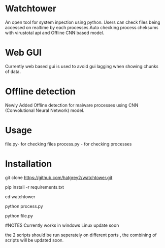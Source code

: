 # Watchtower
An open tool for system inpection using python. Users can check files being accessed on realtime by each processes.Auto checking process cheksums with virustotal api and Offline CNN based model. 

# Web GUI
Currently web based gui is used to avoid gui lagging when showing chunks of data.

# Offline detection
Newly Added Offline detection for malware processes using CNN (Convolutional Neural Network) model.

# Usage
file.py- for checking files 
process.py - for checking processes


# Installation
git clone https://github.com/hatgrey2/watchtower.git

pip install -r requirements.txt

cd watchtower

python process.py

python file.py

#NOTES
Currently works in windows
Linux update soon

the 2 scripts should be run seperately on different ports , the combining of scripts will be updated soon.

<In development>
